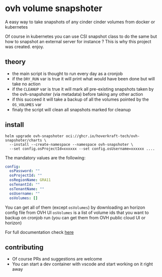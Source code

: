 # ovh volume snapshoter

A easy way to take snapshots of any cinder cinder volumes from docker or kubernetes

Of course in kubernetes you can use CSI snapshot class to do the same but how to snapshot an external server for instance ?
This is why this project was created. enjoy.

## theory

- the main script is thought to run every day as a cronjob
- if the `DRY_RUN` var is true it will print what would have been done but will take no action
- if the `CLEANUP` var is true it will mark all pre-existing snapshots taken by the ovh-snapshoter (via metadata) before taking any other action
- if this succeed it will take a backup of all the volumes pointed by the `OS_VOLUMES` var
- finaly the script will clean all snapshots marked for cleanup

## install

```shell
helm upgrade ovh-snapshoter oci://ghcr.io/hoverkraft-tech/ovh-snapshoter/charts \
  --install --create-namespace --namespace ovh-snapshoter \
  --set config.osProjectId=xxxxxx --set config.osUsername=xxxxxx ....
```

The mandatory values are the following:

```yaml
config:
  osPassword: ""
  osProjectId: ""
  osRegionName: GRA11
  osTenantId: ""
  osTenantName: ""
  osUsername: ""
  osVolumes: []
```

You can get all of them (except `osVolumes`) by downloading an horizon config file from OVH UI
`osVolumes` is a list of volume ids that you want to backup on cronjob run (you can get them from OVH public cloud UI or horizon)

For full documentation check [here](./helm/chart/README.md)

## contributing

- Of course PRs and suggestions are welcome
- You can start a dev container with vscode and start working on it right away
